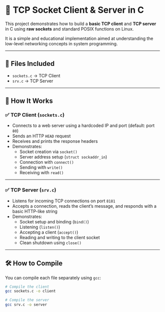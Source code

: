 # 🧠 TCP Socket Client & Server in C

This project demonstrates how to build a **basic TCP client** and **TCP server** in C using **raw sockets** and standard POSIX functions on Linux.

It is a simple and educational implementation aimed at understanding the low-level networking concepts in system programming.

---

## 📁 Files Included

- `sockets.c` → TCP Client  
- `srv.c` → TCP Server

---

## 🚀 How It Works

### ✅ TCP Client (`sockets.c`)
- Connects to a web server using a hardcoded IP and port (default: port `80`)
- Sends an HTTP `HEAD` request
- Receives and prints the response headers
- Demonstrates:
  - Socket creation via `socket()`
  - Server address setup (`struct sockaddr_in`)
  - Connection with `connect()`
  - Sending with `write()`
  - Receiving with `read()`

---

### ✅ TCP Server (`srv.c`)
- Listens for incoming TCP connections on port `8181`
- Accepts a connection, reads the client’s message, and responds with a basic HTTP-like string
- Demonstrates:
  - Socket setup and binding (`bind()`)
  - Listening (`listen()`)
  - Accepting a client (`accept()`)
  - Reading and writing to the client socket
  - Clean shutdown using `close()`

---

## 🛠️ How to Compile

You can compile each file separately using `gcc`:

```bash
# Compile the client
gcc sockets.c -o client

# Compile the server
gcc srv.c -o server


